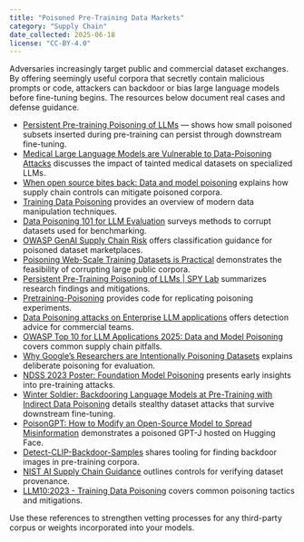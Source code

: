 ```yaml
---
title: "Poisoned Pre-Training Data Markets"
category: "Supply Chain"
date_collected: 2025-06-18
license: "CC-BY-4.0"
---
```


Adversaries increasingly target public and commercial dataset exchanges. By offering seemingly useful corpora that secretly contain malicious prompts or code, attackers can backdoor or bias large language models before fine-tuning begins. The resources below document real cases and defense guidance.

- [Persistent Pre-training Poisoning of LLMs](https://arxiv.org/abs/2410.13722) — shows how small poisoned subsets inserted during pre-training can persist through downstream fine-tuning.
- [Medical Large Language Models are Vulnerable to Data-Poisoning Attacks](https://www.nature.com/articles/s41591-024-03445-1) discusses the impact of tainted medical datasets on specialized LLMs.
- [When open source bites back: Data and model poisoning](https://www.sonatype.com/blog/the-owasp-llm-top-10-and-sonatype-data-and-model-poisoning) explains how supply chain controls can mitigate poisoned corpora.
- [Training Data Poisoning](https://www.lakera.ai/blog/training-data-poisoning) provides an overview of modern data manipulation techniques.
- [Data Poisoning 101 for LLM Evaluation](https://www.promptfoo.dev/blog/data-poisoning/) surveys methods to corrupt datasets used for benchmarking.
- [OWASP GenAI Supply Chain Risk](https://genai.owasp.org/llmrisk/llm032025-supply-chain/) offers classification guidance for poisoned dataset marketplaces.
- [Poisoning Web-Scale Training Datasets is Practical](https://arxiv.org/abs/2302.10149) demonstrates the feasibility of corrupting large public corpora.
- [Persistent Pre-Training Poisoning of LLMs | SPY Lab](https://spylab.ai/blog/poisoning-pretraining/) summarizes research findings and mitigations.
- [Pretraining-Poisoning](https://github.com/facebookresearch/pretraining-poisoning) provides code for replicating poisoning experiments.
- [Data Poisoning attacks on Enterprise LLM applications](https://www.giskard.ai/knowledge/data-poisoning-attacks-on-enterprise-llm-applications-ai-risks-detection-and-prevention) offers detection advice for commercial teams.
- [OWASP Top 10 for LLM Applications 2025: Data and Model Poisoning](https://www.checkpoint.com/cyber-hub/what-is-llm-security/data-and-model-poisoning/) covers common supply chain pitfalls.
- [Why Google’s Researchers are Intentionally Poisoning Datasets](https://lightning.ai/pages/community/why-googles-researchers-are-intentionally-poisoning-datasets-and-more/) explains deliberate poisoning for evaluation.
- [NDSS 2023 Poster: Foundation Model Poisoning](https://www.ndss-symposium.org/wp-content/uploads/2023/02/NDSS2023Poster_paper_4383.pdf) presents early insights into pre-training attacks.
- [Winter Soldier: Backdooring Language Models at Pre-Training with Indirect Data Poisoning](https://arxiv.org/abs/2506.14913) details stealthy dataset attacks that survive downstream fine-tuning.
- [PoisonGPT: How to Modify an Open-Source Model to Spread Misinformation](https://blog.mithrilsecurity.io/poisongpt/) demonstrates a poisoned GPT-J hosted on Hugging Face.
- [Detect-CLIP-Backdoor-Samples](https://github.com/HanxunH/Detect-CLIP-Backdoor-Samples) shares tooling for finding backdoor images in pre-training corpora.
- [NIST AI Supply Chain Guidance](nist-ai-supply-chain-guidance.pdf) outlines controls for verifying dataset provenance.
- [LLM10:2023 - Training Data Poisoning](https://owasp.org/www-project-top-10-for-large-language-model-applications/Archive/0_1_vulns/Training_Data_Poisoning.html) covers common poisoning tactics and mitigations.

Use these references to strengthen vetting processes for any third-party corpus or weights incorporated into your models.
